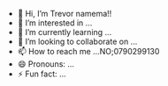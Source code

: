 - 👋 Hi, I’m Trevor namema!!
- 👀 I’m interested in ...
- 🌱 I’m currently learning ...
- 💞️ I’m looking to collaborate on ...
- 📫 How to reach me ...NO;0790299130
- 😄 Pronouns: ...
- ⚡ Fun fact: ...

<!---
TJ-MKADINALI/TJ-MKADINALI is a ✨ special ✨ repository because its `README.md` (this file) appears on your GitHub profile.
You can click the Preview link to take a look at your changes.
--->
